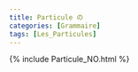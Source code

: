 ```yaml
---
title: Particule の
categories: [Grammaire]
tags: [Les_Particules]
---
```

{% include Particule_NO.html %}